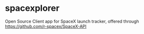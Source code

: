 # spacexplorer
Open Source Client app for SpaceX launch tracker, offered through https://github.com/r-spacex/SpaceX-API
